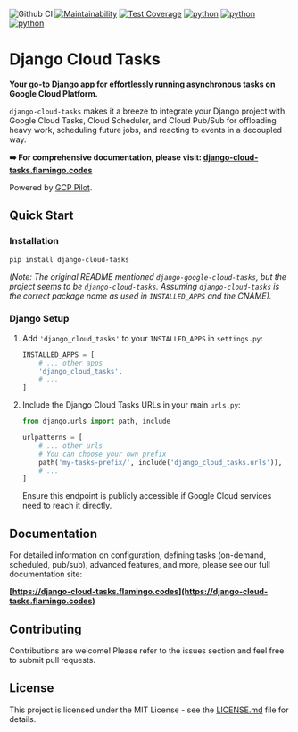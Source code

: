 ![Github CI](https://github.com/flamingo-run/django-cloud-tasks/workflows/Github%20CI/badge.svg)
[![Maintainability](https://api.codeclimate.com/v1/badges/4e211a8dc7a2520873c6/maintainability)](https://codeclimate.com/github/flamingo-run/django-cloud-tasks/maintainability)
[![Test Coverage](https://api.codeclimate.com/v1/badges/4e211a8dc7a2520873c6/test_coverage)](https://codeclimate.com/github/flamingo-run/django-cloud-tasks/test_coverage)
[![python](https://img.shields.io/badge/python-3.11-blue.svg)]()
[![python](https://img.shields.io/badge/python-3.12-blue.svg)]()
[![python](https://img.shields.io/badge/python-3.13-blue.svg)]()

# Django Cloud Tasks

**Your go-to Django app for effortlessly running asynchronous tasks on Google Cloud Platform.**

`django-cloud-tasks` makes it a breeze to integrate your Django project with Google Cloud Tasks, Cloud Scheduler, and Cloud Pub/Sub for offloading heavy work, scheduling future jobs, and reacting to events in a decoupled way.

**➡️ For comprehensive documentation, please visit: [django-cloud-tasks.flamingo.codes](https://django-cloud-tasks.flamingo.codes)**

Powered by [GCP Pilot](https://github.com/flamingo-run/gcp-pilot).

## Quick Start

### Installation

```bash
pip install django-cloud-tasks
```
*(Note: The original README mentioned `django-google-cloud-tasks`, but the project seems to be `django-cloud-tasks`. Assuming `django-cloud-tasks` is the correct package name as used in `INSTALLED_APPS` and the CNAME).*

### Django Setup

1.  Add `'django_cloud_tasks'` to your `INSTALLED_APPS` in `settings.py`:

    ```python
    INSTALLED_APPS = [
        # ... other apps
        'django_cloud_tasks',
        # ...
    ]
    ```

2.  Include the Django Cloud Tasks URLs in your main `urls.py`:

    ```python
    from django.urls import path, include

    urlpatterns = [
        # ... other urls
        # You can choose your own prefix
        path('my-tasks-prefix/', include('django_cloud_tasks.urls')),
        # ...
    ]
    ```
    Ensure this endpoint is publicly accessible if Google Cloud services need to reach it directly.

## Documentation

For detailed information on configuration, defining tasks (on-demand, scheduled, pub/sub), advanced features, and more, please see our full documentation site:

**[https://django-cloud-tasks.flamingo.codes](https://django-cloud-tasks.flamingo.codes)**

## Contributing

Contributions are welcome! Please refer to the issues section and feel free to submit pull requests.

## License

This project is licensed under the MIT License - see the [LICENSE.md](LICENSE.md) file for details.
